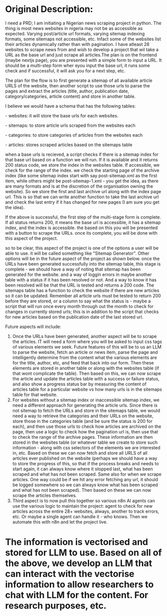 # Original Description:

I need a PRD; I am initiating a Nigerian news scraping project in python. The thing is most news websites in nigeria may not be as accessible as expected. Varying post/article url formats, varying sitemap indexing formats, some sitemaps not accessible, etc. Infact some of the websites list their articles dynamically rather than with pagination. I have atleast 28 websites to scrape news from and wish to develop a project that wil take a URL as the base url and just scrape all articles.The plan is on the frontend (maybe nextjs page), you are presented with a simple form to input a URL. It should be a multi-step form wher eyou input the base url, it runs some check and if successful, it will ask you for a next step, etc.

The plan for the flow is to first generate a sitemap of all available article URLS of the website, then another script to use those urls to parse the pages and extract the articles (title, author, publication date, category/categories, article content) and store in another table.

I believe we would have a schema that has the following tables:

\- websites: it will store the base urls for each websites.

\- sitemaps: to store article urls scraped from the websites each

\- categories: to store categories of articles from the websites each

\- articles: stores scraped articles based on the sitemaps table

when a base urls is recieved, a script checks if there is a sitemap index for that base url based on a function we will run. If it is available and it returns 200 status code, we store the index in the websites table. If accessible, we check for the range of the index. we check the starting page of the archive index (like some sitemap index start with say post-sitemap.xml as the first item, while others might be post-sitemap-1.xml \- you get the idea, as there are many formats and is at the discretion of the organisation owning the website). So we store the first and last archive url along with the index page url. This is so that we can write another function to take the last archive url and check the last entry if it has changed for new pages (I am sure you get the idea).

If the above is successful, the first step of the multi-stage form is complete. If all status returns 200, it means the base url is accessible, it has a sitemap index, and the index is accessible. the based on this you will be presented with a button to scrape the URLs. once its complete, you will be done with this aspect of the project.

so to be clear, this aspect of the project is one of the options a user will be able to use. it will be called something like "Sitemap Generator". Other options will be in the future aspect of the project as shown below. once the URLs have been generated successfully into the sitemap table, this stage is complete \- we should have a way of noting that sitemap has been generated for the website. and a way of loggin errors in maybe another table with a status if it has been resolved or not. And a way to know it has been resolved will be that the URL is tested and returns a 200 code. The sitemaps table has a function to check the website if there are new articles so it can be updated. Remember all article urls must be tested to return 200 before they are stored, or a column to say what the status is \- maybe a script that will run once every month through out the month to check for changes in currently stored urls; this is in addition to the script that checks for new articles based on the publication date of the last stored url.

Future aspects will include:

1. Once the URLs have been generated, another aspect will be to scrape the articles. IT will need a form where you will be asked to input css tags of various elements we seek. Future features of this will be to us an LLM to parse the website, fetch an article or news item, parse the page and intelligently determine from the content what the various elements are for the title, author, etc, and feed that back into our form. Then these elements are stored in another table or along with the websites table (if that wont complicate the table). Then based on this, we can now scrape the article and update the articles table with a success or failure status, and also show a progress status bar by measuring the content of articles table for a particular website vs how many urls is in the sitemaps table for that website.  
2. For websites without a sitemap index or inaccessible sitemap index, we need a different approach for generating the article urls. Since there is not sitemap to fetch the URLs and store in the sitemaps table, we would need a way to retrieve the categories and their URLs on the website, store those in the categories table (and be sure the status is 200 for each), and then use those urls to check how articles are archived on the page, then use a logic to check how the pagination url is, then use that to check the range of the archive pages. These information are then stored in the websites table (or whatever table we create to store such information \- along with css selectors of the elements we are interested in, etc. Based on these we can now fetch and store all URLS of all articles ever published on the website (perhaps we should have a way to store the progress of this, so that if the process breaks and needs to start again, it can always know where it stopped last, what has been scraped and what has not been scraped. Same also for when we scrape articles. One way could be if we hit any error fetching any url, it should be logged somewhere so we can always know what has been scraped and what has not been scraped). Then based on these we can now scrape the articles themselves.  
3. Third aspect is to now pull this together so various n8n AI agents can use the various logic to maintain the project: agent to check for new articles across the entire 28+ websites, always, another to track errors, etc. Or maybe a single agent can handle it \- who knows. Then we automate this with n8n and let the project live. 

# The information is vectorised and stored for LLM to use. Based on all of the above, we develop an LLM that can interact with the vectorise information to allow researchers to chat with LLM for the content. For research purposes, etc. 